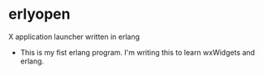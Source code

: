 erlyopen
========

X application launcher written in erlang

- This is my fist erlang program.
I'm writing this to learn wxWidgets and erlang.
